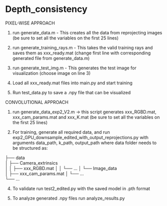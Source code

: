 # Depth_consistency

PIXEL-WISE APPROACH
1. run generate_data.m - This creates all the data from reprojecting images (be sure to set all the variables on the first 25 lines)
2. run generate_training_rays.m - This takes the valid training rays and saves them as xxx_ready.mat (change first line with corresponding generated file from generate_data.m)
3. run generate_test_img.m - This generates the test image for visualization (choose image on line 3)

4. Load all xxx_ready.mat files into main.py and start training
5. Run test_data.py to save a .npy file that can be visualized

CONVOLUTIONAL APPROACH
1. run generate_data_exp2_V2.m -> this script generates xxx_RGBD.mat, xxx_cam_params.mat and xxx_K.mat (be sure to set all the variables on the first 25 lines)
   
3. For training, generate all required data, and run exp2_GPU_downsample_edited_with_output_reprojections.py with arguments data_path, k_path, output_path where data folder needs to be structured as:


├── data                 
│   ├── Camera_extrinsics   
│   │   ├── xxx_RGBD.mat
│   │   └── ...
│   └── Image_data  
│       ├── xxx_cam_params.mat
│       └── ...               
└── ...
   
4. To validate run test2_edited.py with the saved model in .pth format
   
6. To analyze generated .npy files run analyze_results.py
